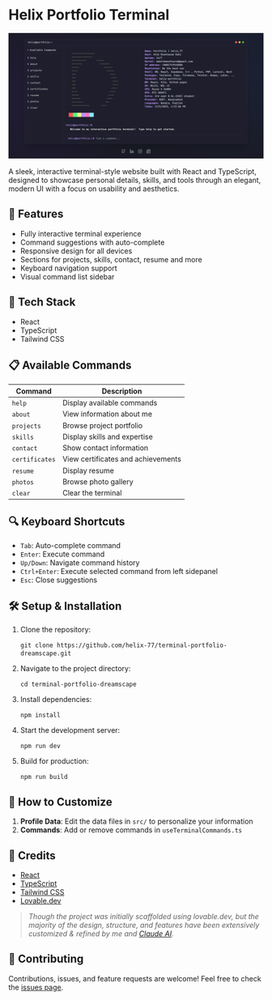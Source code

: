 # Helix Portfolio Terminal

![Terminal Preview](public/preview.png)


A sleek, interactive terminal-style website built with React and TypeScript, designed to showcase personal details, skills, and tools through an elegant, modern UI with a focus on usability and aesthetics.

## 🚀 Features

- Fully interactive terminal experience
- Command suggestions with auto-complete
- Responsive design for all devices
- Sections for projects, skills, contact, resume and more
- Keyboard navigation support
- Visual command list sidebar

## 🧰 Tech Stack

- React
- TypeScript
- Tailwind CSS

## 📋 Available Commands

| Command | Description |
|---------|-------------|
| `help` | Display available commands |
| `about` | View information about me |
| `projects` | Browse project portfolio |
| `skills` | Display skills and expertise |
| `contact` | Show contact information |
| `certificates` | View certificates and achievements |
| `resume` | Display resume |
| `photos` | Browse photo gallery |
| `clear` | Clear the terminal |



## 🔍 Keyboard Shortcuts

- `Tab`: Auto-complete command
- `Enter`: Execute command
- `Up/Down`: Navigate command history
- `Ctrl+Enter`: Execute selected command from left sidepanel
- `Esc`: Close suggestions


## 🛠️ Setup & Installation

1. Clone the repository:
   ```
   git clone https://github.com/helix-77/terminal-portfolio-dreamscape.git
   ```

2. Navigate to the project directory:
   ```
   cd terminal-portfolio-dreamscape
   ```

3. Install dependencies:
   ```
   npm install
   ```

4. Start the development server:
   ```
   npm run dev
   ```

5. Build for production:
   ```
   npm run build
   ```

## 🎯 How to Customize

1. **Profile Data**: Edit the data files in `src/` to personalize your information
2. **Commands**: Add or remove commands in `useTerminalCommands.ts`



## 🙏 Credits

- [React](https://reactjs.org/)
- [TypeScript](https://www.typescriptlang.org/)
- [Tailwind CSS](https://tailwindcss.com/)
- [Lovable.dev](https://lovable.dev)
> *Though the project was initially scaffolded using lovable.dev, but the majority of the design, structure, and features have been extensively customized & refined by me and [Claude AI](https://claude.ai).*

## 🤝 Contributing

Contributions, issues, and feature requests are welcome! Feel free to check the [issues page](https://github.com/yourusername/terminal-portfolio/issues).

